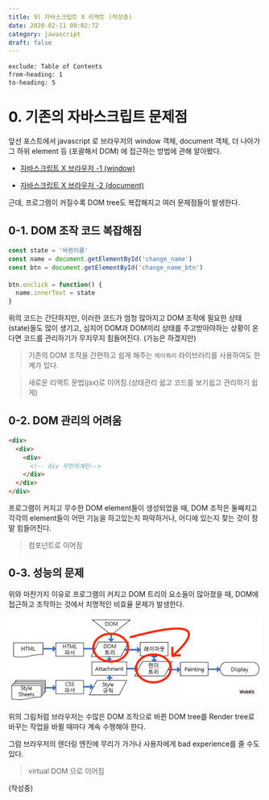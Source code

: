 ```yaml
---
title: 9) 자바스크립트 X 리액트 (작성중)
date: 2020-02-11 09:02:72
category: javascript
draft: false
---
```


```toc
exclude: Table of Contents
from-heading: 1
to-heading: 5
```

# 0. 기존의 자바스크립트 문제점

앞선 포스트에서 javascript 로 브라우저의 window 객체, document 객체, 더 나아가 그 하위 element 등 (포괄해서 DOM) 에 접근하는 방법에 관해 알아봤다.

- [자바스크립트 X 브라우저 -1 (window)](https://taeny.dev/javascript/3%EC%9E%90%EB%B0%94%EC%8A%A4%ED%81%AC%EB%A6%BD%ED%8A%B8x%EB%B8%8C%EB%9D%BC%EC%9A%B0%EC%A0%801/)

- [자바스크립트 X 브라우저 -2 (document)](https://taeny.dev/javascript/4%EC%9E%90%EB%B0%94%EC%8A%A4%ED%81%AC%EB%A6%BD%ED%8A%B8x%EB%B8%8C%EB%9D%BC%EC%9A%B0%EC%A0%802/)

근데, 프로그램이 커질수록 DOM tree도 복잡해지고 여러 문제점들이 발생한다.

## 0-1. DOM 조작 코드 복잡해짐

```javascript
const state = '바뀐이름'
const name = document.getElementById('change_name')
const btn = document.getElementById('change_name_btn')

btn.onclick = function() {
  name.innerText = state
}
```

위의 코드는 간단하지만, 이러한 코드가 엄청 많아지고 DOM 조작에 필요한 상태(state)들도 많이 생기고, 심지어 DOM과 DOM끼리 상태를 주고받아야하는 상황이 온다면 코드를 관리하기가 무지무지 힘들어진다. (가능은 하겠지만)

> 기존의 DOM 조작을 간편하고 쉽게 해주는 `제이쿼리` 라이브러리를 사용하여도 한계가 있다.

> 새로운 리액트 문법(jsx)로 이어짐.(상태관리 쉽고 코드를 보기쉽고 관리하기 쉽게)

## 0-2. DOM 관리의 어려움

```html
<div>
  <div>
    <div>
      <!-- div 무한의계단-->
    </div>
  </div>
</div>
```

프로그램이 커지고 무수한 DOM element들이 생성되었을 때, DOM 조작은 둘째치고 각각의 element들이 어떤 기능을 하고있는지 파악하거나, 어디에 있는지 찾는 것이 정말 힘들어진다.

> 컴포넌트로 이어짐

## 0-3. 성능의 문제

위와 마찬가지 이유로 프로그램이 커지고 DOM 트리의 요소들이 많아졌을 때, DOM에 접근하고 조작하는 것에서 치명적인 비효율 문제가 발생한다.

![](./images/browser2.png)

위의 그림처럼 브라우저는 수많은 DOM 조작으로 바뀐 DOM tree를 Render tree로 바꾸는 작업을 바뀔 때마다 계속 수행해야 한다.

그럼 브라우저의 렌더링 엔진에 무리가 가거나 사용자에게 bad experience를 줄 수도 있다.

> virtual DOM 으로 이어짐

(작성중)
